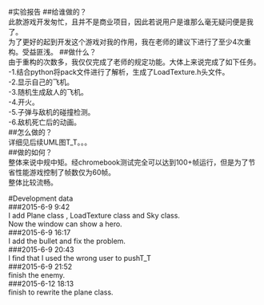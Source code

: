 #实验报告
##给谁做的？  
	此款游戏开发匆忙，且并不是商业项目，因此若说用户是谁那么毫无疑问便是我了。  
	为了更好的起到开发这个游戏对我的作用，我在老师的建议下进行了至少4次重构。受益匪浅。
##做什么？  
	由于重构的次数多，我仅仅完成了老师的规定功能。大体上来说完成了如下任务。  
-1.结合python将pack文件进行了解析，生成了LoadTexture.h头文件。  
-2.显示自己的飞机。  
-3.随机生成敌人的飞机。  
-4.开火。  
-5.子弹与敌机的碰撞检测。  
-6.敌机死亡后的动画。  
##怎么做的？  
	详细见后续UML图T_T。。。  
##做的如何？  
	整体来说中规中矩。经chromebook测试完全可以达到100+帧运行，但是为了节省性能游戏控制了帧数仅为60帧。  
	整体比较流畅。  

#Development data  
###2015-6-9 9:42  
I add Plane class , LoadTexture class and Sky class.  
Now the window can show a hero.  
###2015-6-9 16:17  
I add the bullet and fix the problem.  
###2015-6-9 20:43  
I find that I used the wrong user to pushT_T  
###2015-6-9 21:52  
finish the enemy.  
###2015-6-12 18:13  
finish to rewrite the plane class.  